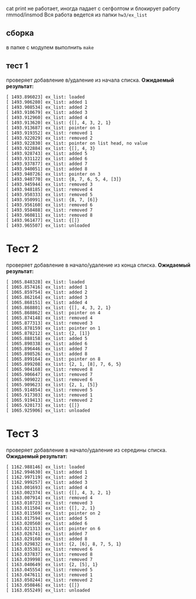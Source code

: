 cat print не работает, иногда падает с сегфолтом и блокирует работу rmmod/insmod
Вся работа ведется из папки `hw3/ex_list`
## сборка
в папке с модулем  выполнить `make`
 ## тест 1
 проверяет добавление в/удаление из начала списка.
  **Ожидаемый результат:**
```
[ 1493.896023] ex_list: loaded
[ 1493.906280] ex_list: added 1
[ 1493.908534] ex_list: added 2
[ 1493.910679] ex_list: added 3
[ 1493.912960] ex_list: added 4
[ 1493.913620] ex_list: {[], 4, 3, 2, 1}
[ 1493.913687] ex_list: pointer on 1
[ 1493.919352] ex_list: removed 1
[ 1493.922029] ex_list: removed 2
[ 1493.922830] ex_list: pointer on list head, no value
[ 1493.922884] ex_list: {[], 4, 3}
[ 1493.928743] ex_list: added 5
[ 1493.931122] ex_list: added 6
[ 1493.937877] ex_list: added 7
[ 1493.940051] ex_list: added 8
[ 1493.940726] ex_list: pointer on 3
[ 1493.940770] ex_list: {8, 7, 6, 5, 4, [3]}
[ 1493.945944] ex_list: removed 3
[ 1493.948185] ex_list: removed 4
[ 1493.950333] ex_list: removed 5
[ 1493.950991] ex_list: {8, 7, [6]}
[ 1493.956160] ex_list: removed 6
[ 1493.958488] ex_list: removed 7
[ 1493.960811] ex_list: removed 8
[ 1493.961477] ex_list: {[]}
[ 1493.965507] ex_list: unloaded
```
#  Тест 2
проверяет добавление в начало/удаление из конца списка.
  **Ожидаемый результат:**
```
[ 1065.848328] ex_list: loaded
[ 1065.857416] ex_list: added 1
[ 1065.859754] ex_list: added 2
[ 1065.862164] ex_list: added 3
[ 1065.868151] ex_list: added 4
[ 1065.868801] ex_list: {[], 4, 3, 2, 1}
[ 1065.868862] ex_list: pointer on 4
[ 1065.874148] ex_list: removed 4
[ 1065.877313] ex_list: removed 3
[ 1065.878159] ex_list: pointer on 1
[ 1065.878212] ex_list: {2, [1]}
[ 1065.888158] ex_list: added 5
[ 1065.890338] ex_list: added 6
[ 1065.896446] ex_list: added 7
[ 1065.898526] ex_list: added 8
[ 1065.899164] ex_list: pointer on 8
[ 1065.899208] ex_list: {2, 1, [8], 7, 6, 5}
[ 1065.904168] ex_list: removed 8
[ 1065.906647] ex_list: removed 7
[ 1065.909022] ex_list: removed 6
[ 1065.909623] ex_list: {2, 1, [5]}
[ 1065.914854] ex_list: removed 5
[ 1065.917303] ex_list: removed 1
[ 1065.919413] ex_list: removed 2
[ 1065.920173] ex_list: {[]}
[ 1065.925906] ex_list: unloaded
```
#  Тест 3
проверяет добавление в начало/удаление из середины списка.
  **Ожидаемый результат:**
```
[ 1162.988146] ex_list: loaded
[ 1162.994630] ex_list: added 1
[ 1162.997119] ex_list: added 2
[ 1162.999257] ex_list: added 3
[ 1163.001693] ex_list: added 4
[ 1163.002374] ex_list: {[], 4, 3, 2, 1}
[ 1163.007914] ex_list: removed 4
[ 1163.010723] ex_list: removed 3
[ 1163.011504] ex_list: {[], 2, 1}
[ 1163.011569] ex_list: pointer on 2
[ 1163.017594] ex_list: added 5
[ 1163.020560] ex_list: added 6
[ 1163.021313] ex_list: pointer on 6
[ 1163.026741] ex_list: added 7
[ 1163.029160] ex_list: added 8
[ 1163.029832] ex_list: {2, [6], 8, 7, 5, 1}
[ 1163.035381] ex_list: removed 6
[ 1163.037837] ex_list: removed 8
[ 1163.039998] ex_list: removed 7
[ 1163.040649] ex_list: {2, [5], 1}
[ 1163.045554] ex_list: removed 5
[ 1163.047611] ex_list: removed 1
[ 1163.050244] ex_list: removed 2
[ 1163.050846] ex_list: {[]}
[ 1163.055249] ex_list: unloaded

```
